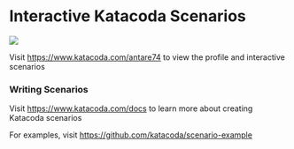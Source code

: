 # Interactive Katacoda Scenarios

[![](http://shields.katacoda.com/katacoda/antare74/count.svg)](https://www.katacoda.com/antare74 "Get your profile on Katacoda.com")

Visit https://www.katacoda.com/antare74 to view the profile and interactive scenarios

### Writing Scenarios
Visit https://www.katacoda.com/docs to learn more about creating Katacoda scenarios

For examples, visit https://github.com/katacoda/scenario-example
